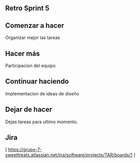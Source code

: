 ## Retro Sprint  5

## Comenzar a hacer
Organizar mejor las tareas

## Hacer más
Participacion del equipo

## Continuar haciendo
Implementacion de ideas de diseño 

## Dejar de hacer
Dejas tareas para ultimo momento.

## Jira

[ https://grupo-7-sweettreats.atlassian.net/jira/software/projects/TAR/boards/1 ]  